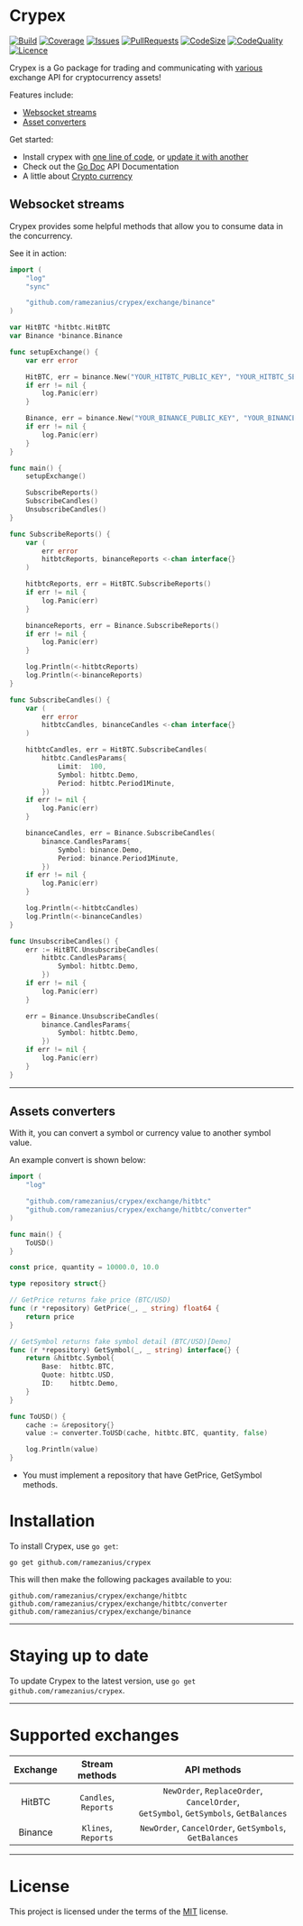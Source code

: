 Crypex
======

[![Build](https://img.shields.io/github/workflow/status/ramezanius/crypex/Continuous%20Integration?label=build)](https://google.com)
[![Coverage](https://img.shields.io/codacy/coverage/6996e8a7fdb845eea86f02740f57e94b?label=coverage)](https://app.codacy.com/manual/ramezanius/crypex/dashboard?bid=18899044#coverageData)
[![Issues](https://img.shields.io/github/issues/ramezanius/crypex?label=issues)](https://github.com/ramezanius/crypex/issues)
[![PullRequests](https://img.shields.io/github/issues-pr/ramezanius/crypex?label=pull%20requests)](https://github.com/ramezanius/crypex/pulls)
[![CodeSize](https://img.shields.io/github/languages/code-size/ramezanius/crypex?label=code%20size)](https://github/com/ramezanius/crypex)
[![CodeQuality](https://img.shields.io/codacy/grade/6996e8a7fdb845eea86f02740f57e94b?label=code%20quality)](https://app.codacy.com/manual/ramezanius/crypex/dashboard?bid=18899044#issuesData)
[![Licence](https://img.shields.io/github/license/ramezanius/crypex?label=licence)](https://github.com/ramezanius/crypex/blob/master/LICENCE)

Crypex is a Go package for trading and communicating with [various](#supported-exchanges) exchange API for cryptocurrency assets!

Features include:

  * [Websocket streams](#websocket-streams)
  * [Asset converters](#assets-converters)

Get started:

  * Install crypex with [one line of code](#installation), or [update it with another](#staying-up-to-date)
  * Check out the [Go Doc](https://godoc.org/github.com/ramezanius/crypex) API Documentation
  * A little about [Crypto currency](https://en.wikipedia.org/wiki/Cryptocurrency)


Websocket streams
-----------------

Crypex provides some helpful methods that allow you to consume data in the concurrency.

See it in action:

```go
import (
	"log"
	"sync"

	"github.com/ramezanius/crypex/exchange/binance"
)

var HitBTC *hitbtc.HitBTC
var Binance *binance.Binance

func setupExchange() {
	var err error

	HitBTC, err = binance.New("YOUR_HITBTC_PUBLIC_KEY", "YOUR_HITBTC_SECRET_KEY")
	if err != nil {
		log.Panic(err)
	}

	Binance, err = binance.New("YOUR_BINANCE_PUBLIC_KEY", "YOUR_BINANCE_SECRET_KEY")
	if err != nil {
		log.Panic(err)
	}
}

func main() {
	setupExchange()

	SubscribeReports()
	SubscribeCandles()
	UnsubscribeCandles()
}

func SubscribeReports() {
	var (
		err error
		hitbtcReports, binanceReports <-chan interface{}
	)

	hitbtcReports, err = HitBTC.SubscribeReports()
	if err != nil {
		log.Panic(err)
	}

	binanceReports, err = Binance.SubscribeReports()
	if err != nil {
		log.Panic(err)
	}

    log.Println(<-hitbtcReports)
    log.Println(<-binanceReports)
}

func SubscribeCandles() {
	var (
		err error
		hitbtcCandles, binanceCandles <-chan interface{}
	)

	hitbtcCandles, err = HitBTC.SubscribeCandles(
		hitbtc.CandlesParams{
			Limit:  100,
			Symbol: hitbtc.Demo,
			Period: hitbtc.Period1Minute,
		})
	if err != nil {
		log.Panic(err)
	}

	binanceCandles, err = Binance.SubscribeCandles(
		binance.CandlesParams{
			Symbol: binance.Demo,
			Period: binance.Period1Minute,
		})
	if err != nil {
		log.Panic(err)
	}

    log.Println(<-hitbtcCandles)
    log.Println(<-binanceCandles)
}

func UnsubscribeCandles() {
	err := HitBTC.UnsubscribeCandles(
		hitbtc.CandlesParams{
			Symbol: hitbtc.Demo,
		})
	if err != nil {
		log.Panic(err)
	}

	err = Binance.UnsubscribeCandles(
		binance.CandlesParams{
		    Symbol: hitbtc.Demo,
		})
	if err != nil {
		log.Panic(err)
	}
}

```

------

Assets converters
-----------------

With it, you can convert a symbol or currency value to another symbol value.

An example convert is shown below:

```go
import (
	"log"

	"github.com/ramezanius/crypex/exchange/hitbtc"
	"github.com/ramezanius/crypex/exchange/hitbtc/converter"
)

func main() {
	ToUSD()
}

const price, quantity = 10000.0, 10.0

type repository struct{}

// GetPrice returns fake price (BTC/USD)
func (r *repository) GetPrice(_, _ string) float64 {
	return price
}

// GetSymbol returns fake symbol detail (BTC/USD)[Demo]
func (r *repository) GetSymbol(_, _ string) interface{} {
	return &hitbtc.Symbol{
		Base:  hitbtc.BTC,
		Quote: hitbtc.USD,
		ID:    hitbtc.Demo,
	}
}

func ToUSD() {
	cache := &repository{}
	value := converter.ToUSD(cache, hitbtc.BTC, quantity, false)

	log.Println(value)
}

```

  * You must implement a repository that have GetPrice, GetSymbol methods.

Installation
============

To install Crypex, use `go get`:

    go get github.com/ramezanius/crypex

This will then make the following packages available to you:

    github.com/ramezanius/crypex/exchange/hitbtc
    github.com/ramezanius/crypex/exchange/hitbtc/converter
    github.com/ramezanius/crypex/exchange/binance

------

Staying up to date
==================

To update Crypex to the latest version, use `go get github.com/ramezanius/crypex`.

------

Supported exchanges
=====================

Exchange | Stream methods | API methods
:-:|:-:|:-:
HitBTC | `Candles`, `Reports` | `NewOrder`, `ReplaceOrder`, `CancelOrder`, <br/> `GetSymbol`, `GetSymbols`, `GetBalances`
Binance | `Klines`, `Reports` | `NewOrder`, `CancelOrder`, `GetSymbols`, `GetBalances`

------

License
=======

This project is licensed under the terms of the [MIT](LICENCE) license.
